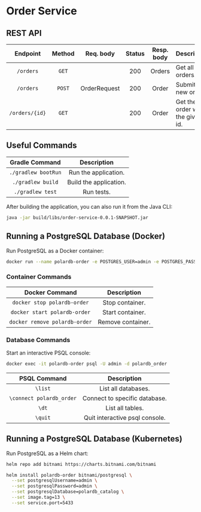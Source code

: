 # Order Service

## REST API

| Endpoint	      | Method   | Req. body    | Status | Resp. body     | Description    		   	         |
|:---------------:|:--------:|:------------:|:------:|:--------------:|:---------------------------------|
| `/orders`       | `GET`    |              | 200    | Orders         | Get all the orders.              |
| `/orders`       | `POST`   | OrderRequest | 200    | Order          | Submit a new order.              |
| `/orders/{id}`  | `GET`    |              | 200    | Order          | Get the order with the given id. |

## Useful Commands

| Gradle Command	   | Description            |
|:--------------------:|:----------------------:|
| `./gradlew bootRun`  | Run the application.   |
| `./gradlew build`    | Build the application. |
| `./gradlew test`     | Run tests.              

After building the application, you can also run it from the Java CLI:

```bash
java -jar build/libs/order-service-0.0.1-SNAPSHOT.jar
```

## Running a PostgreSQL Database (Docker)

Run PostgreSQL as a Docker container:

```bash
docker run --name polardb-order -e POSTGRES_USER=admin -e POSTGRES_PASSWORD=admin -e POSTGRES_DB=polardb_order -p 5433:5432 -d postgres:13
```

### Container Commands

| Docker Command	              | Description       |
|:-------------------------------:|:-----------------:|
| `docker stop polardb-order`   | Stop container.   |
| `docker start polardb-order`  | Start container.  |
| `docker remove polardb-order` | Remove container. |

### Database Commands

Start an interactive PSQL console:

```bash
docker exec -it polardb-order psql -U admin -d polardb_order
```

| PSQL Command	             | Description                    |
|:--------------------------:|:------------------------------:|
| `\list`                    | List all databases.            |
| `\connect polardb_order` | Connect to specific database.  |
| `\dt`                      | List all tables.               |
| `\quit`                    | Quit interactive psql console. |

## Running a PostgreSQL Database (Kubernetes)

Run PostgreSQL as a Helm chart:

```bash
helm repo add bitnami https://charts.bitnami.com/bitnami
```

```bash
helm install polardb-order bitnami/postgresql \
  --set postgresqlUsername=admin \
  --set postgresqlPassword=admin \
  --set postgresqlDatabase=polardb_catalog \
  --set image.tag=13 \
  --set service.port=5433
```
